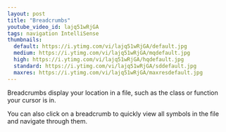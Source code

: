 ```yaml
---
layout: post
title: "Breadcrumbs"
youtube_video_id: lajq51wRjGA
tags: navigation IntelliSense
thumbnails:
  default: https://i.ytimg.com/vi/lajq51wRjGA/default.jpg
  medium: https://i.ytimg.com/vi/lajq51wRjGA/mqdefault.jpg
  high: https://i.ytimg.com/vi/lajq51wRjGA/hqdefault.jpg
  standard: https://i.ytimg.com/vi/lajq51wRjGA/sddefault.jpg
  maxres: https://i.ytimg.com/vi/lajq51wRjGA/maxresdefault.jpg
---
```


Breadcrumbs display your location in a file, such as the class or function your cursor is in.

You can also click on a breadcrumb to quickly view all symbols in the file and navigate through them.
